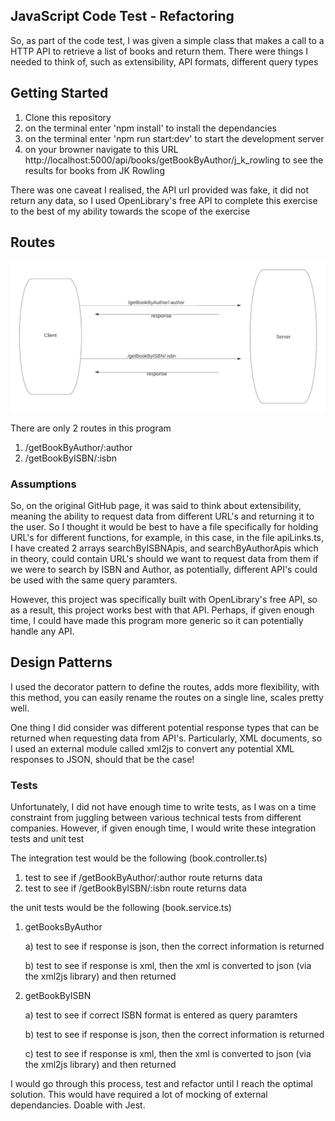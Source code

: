 ## JavaScript Code Test - Refactoring

So, as part of the code test, I was given a simple class that makes a call to a HTTP API to retrieve a list of books and return them. There were things I needed to think of, such as extensibility, API formats, different query types

## Getting Started
1) Clone this repository
2) on the terminal enter 'npm install' to install the dependancies
3) on the terminal enter 'npm run start:dev' to start the development server 
4) on your browner navigate to this URL http://localhost:5000/api/books/getBookByAuthor/j_k_rowling to see the results for books from JK Rowling

There was one caveat I realised, the API url provided was fake, it did not return any data, so I used OpenLibrary's free API to complete this exercise to the best of my ability towards the scope of the exercise

## Routes
![alt test](diagram.png)

There are only 2 routes in this program
1) /getBookByAuthor/:author
2) /getBookByISBN/:isbn

### Assumptions

So, on the original GitHub page, it was said to think about extensibility, meaning the ability to request data from different URL's and returning it to the user. So I thought it would be best to have a file specifically for holding URL's for different functions, for example, in this case, in the file apiLinks.ts, I have created 2 arrays searchByISBNApis, and searchByAuthorApis which in theory, could contain URL's should we want to request data from them if we were to search by ISBN and Author, as potentially, different API's could be used with the same query paramters.

However, this project was specifically built with OpenLibrary's free API, so as a result, this project works best with that API. Perhaps, if given enough time, I could have made this program more generic so it can potentially handle any API.

## Design Patterns
I used the decorator pattern to define the routes, adds more flexibility, with this method, you can easily rename the routes on a single line, scales pretty well.

One thing I did consider was different potential response types that can be returned when requesting data from API's. Particularly, XML documents, so I used an external module called xml2js to convert any potential XML responses to JSON, should that be the case!

### Tests
Unfortunately, I did not have enough time to write tests, as I was on a time constraint from juggling between various technical tests from different companies. However, if given enough time, I would write these integration tests and unit test

The integration test would be the following (book.controller.ts)


1) test to see if /getBookByAuthor/:author route returns data
2) test to see if /getBookByISBN/:isbn route returns data

the unit tests would be the following (book.service.ts)
1) getBooksByAuthor 

    a) test to see if response is json, then the correct information is returned

    b) test to see if response is xml, then the xml is converted to json (via the xml2js library) and then returned

2) getBookByISBN

    a) test to see if correct ISBN format is entered as query paramters

    b) test to see if response is json, then the correct information is returned

    c) test to see if response is xml, then the xml is converted to json (via the xml2js library) and then returned

I would go through this process, test and refactor until I reach the optimal solution. This would have required a lot of mocking of external dependancies. Doable with Jest.